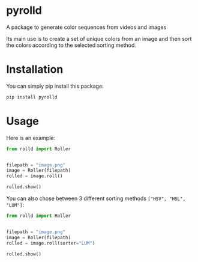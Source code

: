 # pyrolld

A package to generate color sequences from videos and images

Its main use is to create a set of unique colors from an image and then
sort the colors according to the selected sorting method.

# Installation

You can simply pip install this package:

```bash
pip install pyrolld
```

# Usage

Here is an example:

```python
from rolld import Roller


filepath = "image.png"
image = Roller(filepath)
rolled = image.roll()

rolled.show()
```

You can also chose between 3 different sorting methods `["HSV", "HSL", "LUM"]`:

```python
from rolld import Roller


filepath = "image.png"
image = Roller(filepath)
rolled = image.roll(sorter="LUM")

rolled.show()
```
